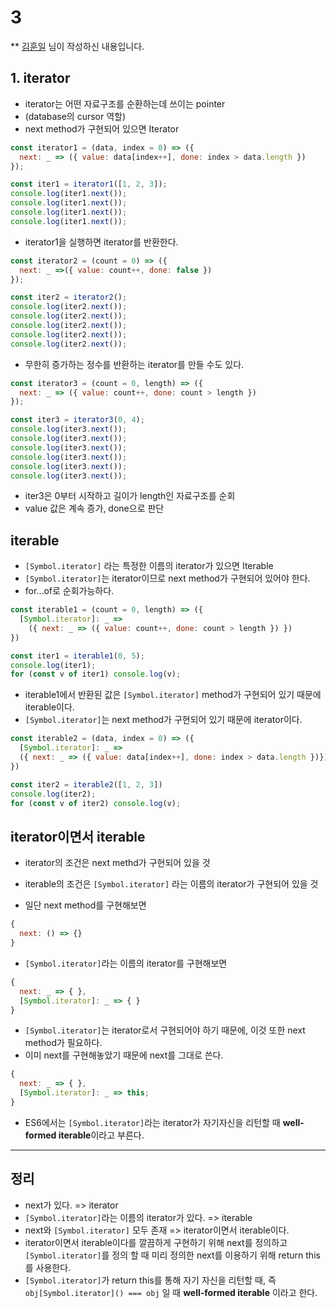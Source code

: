# 3

** [김훈일](https://www.facebook.com/hooonil) 님이 작성하신 내용입니다.

## 1. iterator

- iterator는 어떤 자료구조를 순환하는데 쓰이는 pointer
- (database의 cursor 역할)
- next method가 구현되어 있으면 Iterator

```js
const iterator1 = (data, index = 0) => ({
  next: _ => ({ value: data[index++], done: index > data.length })
});

const iter1 = iterator1([1, 2, 3]);
console.log(iter1.next());
console.log(iter1.next());
console.log(iter1.next());
console.log(iter1.next());
```

- iterator1을 실행하면 iterator를 반환한다.

```js
const iterator2 = (count = 0) => ({
  next: _ =>({ value: count++, done: false })
});

const iter2 = iterator2();
console.log(iter2.next());
console.log(iter2.next());
console.log(iter2.next());
console.log(iter2.next());
console.log(iter2.next());
```

- 무한히 증가하는 정수를 반환하는 iterator를 만들 수도 있다.

```js
const iterator3 = (count = 0, length) => ({
  next: _ => ({ value: count++, done: count > length })
});

const iter3 = iterator3(0, 4);
console.log(iter3.next());
console.log(iter3.next());
console.log(iter3.next());
console.log(iter3.next());
console.log(iter3.next());
console.log(iter3.next());
```

- iter3은 0부터 시작하고 길이가 length인 자료구조를 순회
- value 값은 계속 증가, done으로 판단

## iterable

- `[Symbol.iterator]` 라는 특정한 이름의 iterator가 있으면 Iterable
- `[Symbol.iterator]`는 iterator이므로 next method가 구현되어 있어야 한다.
- for...of로 순회가능하다.

```js
const iterable1 = (count = 0, length) => ({
  [Symbol.iterator]: _ =>
    ({ next: _ => ({ value: count++, done: count > length }) })
})

const iter1 = iterable1(0, 5);
console.log(iter1);
for (const v of iter1) console.log(v);
```

- iterable1에서 반환된 값은 `[Symbol.iterator]` method가 구현되어 있기 때문에 iterable이다.
- `[Symbol.iterator]`는 next method가 구현되어 있기 때문에 iterator이다.

```js
const iterable2 = (data, index = 0) => ({
  [Symbol.iterator]: _ =>
  ({ next: _ => ({ value: data[index++], done: index > data.length })})
})

const iter2 = iterable2([1, 2, 3])
console.log(iter2);
for (const v of iter2) console.log(v);
```

## iterator이면서 iterable

- iterator의 조건은 next methd가 구현되어 있을 것
- iterable의 조건은 `[Symbol.iterator]` 라는 이름의 iterator가 구현되어 있을 것

- 일단 next method를 구현해보면

```js
{
  next: () => {}
}
```

- `[Symbol.iterator]`라는 이름의 iterator를 구현해보면

```js
{
  next: _ => { },
  [Symbol.iterator]: _ => { }
}
```

- `[Symbol.iterator]`는 iterator로서 구현되어야 하기 때문에, 이것 또한 next method가 필요하다.
- 이미 next를 구현해놓았기 때문에 next를 그대로 쓴다.

```js
{
  next: _ => { },
  [Symbol.iterator]: _ => this;
}
```

- ES6에서는 `[Symbol.iterator]`라는 iterator가 자기자신을 리턴할 때 **well-formed iterable**이라고 부른다.

----

## 정리

- next가 있다. => iterator
- `[Symbol.iterator]`라는 이름의 iterator가 있다. => iterable
- next와 `[Symbol.iterator]` 모두 존재 => iterator이면서 iterable이다.
- iterator이면서 iterable이다를 깔끔하게 구현하기 위해 next를 정의하고 `[Symbol.iterator]`를 정의 할 때 미리 정의한 next를 이용하기 위해 return this를 사용한다.
- `[Symbol.iterator]`가 return this를 통해 자기 자신을 리턴할 때, 즉 `obj[Symbol.iterator]() === obj` 일 때 **well-formed iterable** 이라고 한다.
